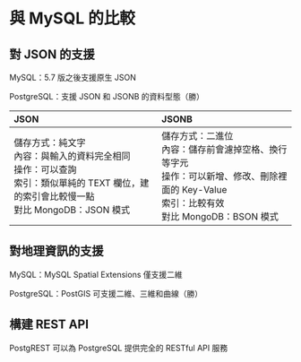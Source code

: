 # 與 MySQL 的比較

## 對 JSON 的支援

MySQL：5.7 版之後支援原生 JSON

PostgreSQL：支援 JSON 和 JSONB 的資料型態（勝）

| JSON | JSONB |
| :--- | :--- |
| 儲存方式：純文字<br>內容：與輸入的資料完全相同<br>操作：可以查詢<br>索引：類似單純的 TEXT 欄位，建的索引會比較慢一點<br>對比 MongoDB：JSON 模式 | 儲存方式：二進位<br>內容：儲存前會濾掉空格、換行等字元<br>操作：可以新增、修改、刪除裡面的 Key-Value<br>索引：比較有效<br>對比 MongoDB：BSON 模式 |

## 對地理資訊的支援

MySQL：MySQL Spatial Extensions 僅支援二維

PostgreSQL：PostGIS 可支援二維、三維和曲線（勝）

## 構建 REST API

PostgREST 可以為 PostgreSQL 提供完全的 RESTful API 服務

